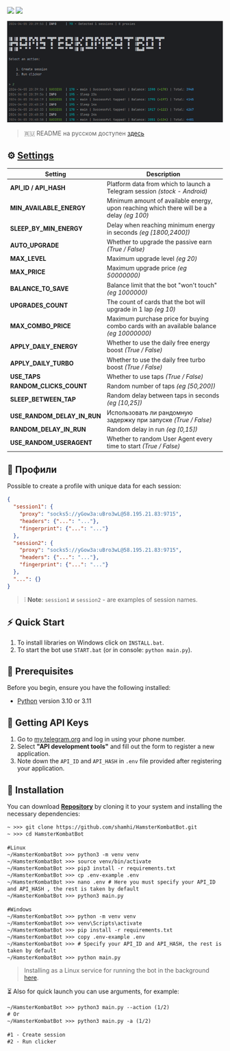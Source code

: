 [<img src="https://img.shields.io/badge/Telegram-%40Me-orange">](https://t.me/sho6ot)
[<img src="https://img.shields.io/badge/python-3.10%20%7C%203.11-blue">](https://www.python.org/downloads/)

![img1](.github/images/demo.png)

> 🇷🇺 README на русском доступен [здесь](README.md)

## ⚙ [Settings](https://github.com/shamhi/HamsterKombatBot/blob/main/.env-example)
| Setting                     | Description                                                                              |
|-----------------------------|------------------------------------------------------------------------------------------|
| **API_ID / API_HASH**       | Platform data from which to launch a Telegram session _(stock - Android)_                |
| **MIN_AVAILABLE_ENERGY**    | Minimum amount of available energy, upon reaching which there will be a delay _(eg 100)_ |
| **SLEEP_BY_MIN_ENERGY**     | Delay when reaching minimum energy in seconds _(eg [1800,2400])_                         |
| **AUTO_UPGRADE**            | Whether to upgrade the passive earn _(True / False)_                                     |
| **MAX_LEVEL**               | Maximum upgrade level _(eg 20)_                                                          |
| **MAX_PRICE**               | Maximum upgrade price _(eg 50000000)_                                                    |
| **BALANCE_TO_SAVE**         | Balance limit that the bot "won't touch" _(eg 1000000)_                                  |
| **UPGRADES_COUNT**          | The count of cards that the bot will upgrade in 1 lap _(eg 10)_                          |
| **MAX_COMBO_PRICE**         | Maximum purchase price for buying combo cards with an available balance _(eg 10000000)_  |
| **APPLY_DAILY_ENERGY**      | Whether to use the daily free energy boost _(True / False)_                              |
| **APPLY_DAILY_TURBO**       | Whether to use the daily free turbo boost _(True / False)_                               |
| **USE_TAPS**                | Whether to use taps _(True / False)_                                                     |
| **RANDOM_CLICKS_COUNT**     | Random number of taps _(eg [50,200])_                                                    |
| **SLEEP_BETWEEN_TAP**       | Random delay between taps in seconds _(eg [10,25])_                                      |
| **USE_RANDOM_DELAY_IN_RUN** | Использовать ли рандомную задержку при запуске _(True / False)_                          |
| **RANDOM_DELAY_IN_RUN**     | Random delay in run _(eg [0,15])_                                                        |
| **USE_RANDOM_USERAGENT**    | Whether to random User Agent every time to start _(True / False)_                        |

## 📕 Профили
Possible to create a profile with unique data for each session:
```json
{
  "session1": {
    "proxy": "socks5://yGow3a:uBro3wL@58.195.21.83:9715",
    "headers": {"...": "..."},
    "fingerprint": {"...": "..."}
  },
  "session2": {
    "proxy": "socks5://yGow3a:uBro3wL@58.195.21.83:9715",
    "headers": {"...": "..."},
    "fingerprint": {"...": "..."}
  },
  "...": {}
}
```
> ❕ **Note**:  `session1` и `session2` - are examples of session names.

## ⚡ Quick Start
1. To install libraries on Windows click on `INSTALL.bat`.
2. To start the bot use `START.bat` (or in console: `python main.py`).

## 📌 Prerequisites
Before you begin, ensure you have the following installed:
- [Python](https://www.python.org/downloads/) version 3.10 or 3.11

## 📃 Getting API Keys
1. Go to [my.telegram.org](https://my.telegram.org) and log in using your phone number.
2. Select **"API development tools"** and fill out the form to register a new application.
3. Note down the `API_ID` and `API_HASH` in `.env` file provided after registering your application.

## 🧱 Installation
You can download [**Repository**](https://github.com/shamhi/HamsterKombatBot) by cloning it to your system and installing the necessary dependencies:
```shell
~ >>> git clone https://github.com/shamhi/HamsterKombatBot.git
~ >>> cd HamsterKombatBot

#Linux
~/HamsterKombatBot >>> python3 -m venv venv
~/HamsterKombatBot >>> source venv/bin/activate
~/HamsterKombatBot >>> pip3 install -r requirements.txt
~/HamsterKombatBot >>> cp .env-example .env
~/HamsterKombatBot >>> nano .env # Here you must specify your API_ID and API_HASH , the rest is taken by default
~/HamsterKombatBot >>> python3 main.py

#Windows
~/HamsterKombatBot >>> python -m venv venv
~/HamsterKombatBot >>> venv\Scripts\activate
~/HamsterKombatBot >>> pip install -r requirements.txt
~/HamsterKombatBot >>> copy .env-example .env
~/HamsterKombatBot >>> # Specify your API_ID and API_HASH, the rest is taken by default
~/HamsterKombatBot >>> python main.py
```
> Installing as a Linux service for running the bot in the background [here](docs/LINUX-SERVIS-INSTALL_EN.md).

⏳ Also for quick launch you can use arguments, for example:
```shell
~/HamsterKombatBot >>> python3 main.py --action (1/2)
# Or
~/HamsterKombatBot >>> python3 main.py -a (1/2)

#1 - Create session
#2 - Run clicker
```
